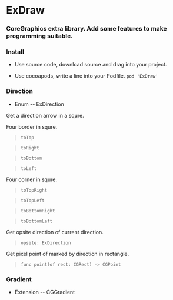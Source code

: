 # ExDraw
### CoreGraphics extra library. Add some features to make programming suitable.

### Install

* Use source code, download source and drag into your project. 

* Use cocoapods, write a line into your Podfile. 
`pod 'ExDraw'`

### Direction

* Enum -- ExDirection

Get a direction arrow in a squre.

Four border in squre.
> `toTop`

> `toRight`

> `toBottom`

> `toLeft`

Four corner in squre.
> `toTopRight`

> `toTopLeft`

> `toBottomRight`

> `toBottomLeft`

Get opsite direction of current direction.

> `opsite: ExDirection`

Get pixel point of marked by direction in rectangle.

> `func point(of rect: CGRect) -> CGPoint`

### Gradient

* Extension -- CGGradient

